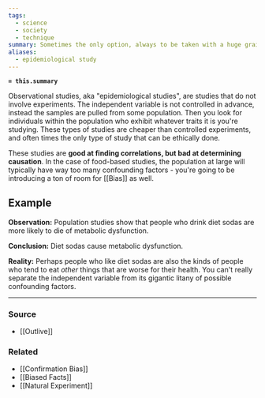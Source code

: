 ```yaml
---
tags:
  - science
  - society
  - technique
summary: Sometimes the only option, always to be taken with a huge grain of salt.
aliases:
  - epidemiological study
---
```

**`= this.summary`**

Observational studies, aka "epidemiological studies", are studies that do not involve experiments. The independent variable is not controlled in advance, instead the samples are pulled from some population. Then you look for individuals within the population who exhibit whatever traits it is you're studying. These types of studies are cheaper than controlled experiments, and often times the only type of study that can be ethically done. 

These studies are **good at finding correlations, but bad at determining causation**. In the case of food-based studies, the population at large will typically have way too many confounding factors - you're going to be introducing a ton of room for [[Bias]] as well. 

## Example
**Observation:** Population studies show that people who drink diet sodas are more likely to die of metabolic dysfunction.

**Conclusion:** Diet sodas cause metabolic dysfunction. 

**Reality:** Perhaps people who like diet sodas are also the kinds of people who tend to eat *other* things that are worse for their health. You can't really separate the independent variable from its gigantic litany of possible confounding factors.

---
### Source
- [[Outlive]]

### Related
- [[Confirmation Bias]]
- [[Biased Facts]]
- [[Natural Experiment]]